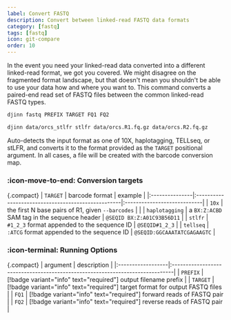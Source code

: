 ```yaml
---
label: Convert FASTQ
description: Convert between linked-read FASTQ data formats
category: [fastq]
tags: [fastq]
icon: git-compare
order: 10
---
```


In the event you need your linked-read data converted into a different linked-read format, we got you covered.
We might disagree on the fragmented format landscape, but that doesn't mean you
shouldn't be able to use your data how and where you want to. This command converts a paired-end read set of FASTQ
files between the common linked-read FASTQ types.

```bash usage
djinn fastq PREFIX TARGET FQ1 FQ2
```

```bash example | tellseq → stlfr
djinn data/orcs_stlfr stlfr data/orcs.R1.fq.gz data/orcs.R2.fq.gz
```

Auto-detects the input format as one of 10X, haplotagging, TELLseq, or stLFR,
and converts it to the format provided as the `TARGET` positional argument.
In all cases, a file will be created with the barcode conversion map.

### :icon-move-to-end: Conversion targets

{.compact}
| `TARGET`       | barcode format                                     | example                     |
|:---------------|:---------------------------------------------------|:----------------------------|
| `10x`          | the first N base pairs of R1, given `--barcodes`   |                             |
| `haplotagging` | a `BX:Z:ACBD` SAM tag in the sequence header       | `@SEQID BX:Z:A01C93B56D11`  |
| `stlfr`        | `#1_2_3` format appended to the sequence ID        | `@SEQID#1_2_3`              |
| `tellseq`      | `:ATCG` format appended to the sequence ID         | `@SEQID:GGCAAATATCGAGAAGTC` |


### :icon-terminal: Running Options
{.compact}
| argument          | description                                                                   |
|:------------------|:------------------------------------------------------------------------------|
| `PREFIX`          | [!badge variant="info" text="required"] output filename prefix                |
| `TARGET`          | [!badge variant="info" text="required"] target format for output FASTQ files  |
| `FQ1`             | [!badge variant="info" text="required"] forward reads of FASTQ pair           |
| `FQ2`             | [!badge variant="info" text="required"] reverse reads of FASTQ pair           |

